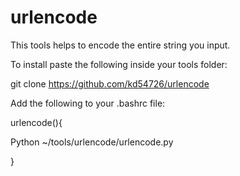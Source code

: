 # urlencode
This tools helps to encode the entire string you input.



To install paste the following inside your tools folder:

git clone https://github.com/kd54726/urlencode



Add the following to your .bashrc file:

urlencode(){

Python ~/tools/urlencode/urlencode.py

}
